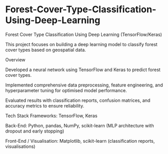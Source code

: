 # Forest-Cover-Type-Classification-Using-Deep-Learning
Forest Cover Type Classification Using Deep Learning (TensorFlow/Keras)

This project focuses on building a deep learning model to classify forest cover types based on geospatial data.

Overview

Developed a neural network using TensorFlow and Keras to predict forest cover types.

Implemented comprehensive data preprocessing, feature engineering, and hyperparameter tuning for optimised model performance.

Evaluated results with classification reports, confusion matrices, and accuracy metrics to ensure reliability.

Tech Stack
Frameworks: TensorFlow, Keras

Back-End: Python, pandas, NumPy, scikit-learn (MLP architecture with dropout and early stopping)

Front-End / Visualisation: Matplotlib, scikit-learn (classification reports, visualisations)
